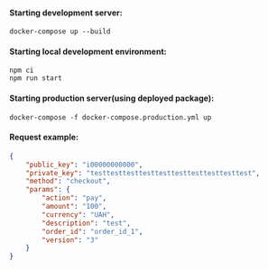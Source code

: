 

#### Starting development server:
```shell script
docker-compose up --build
```


#### Starting local development environment:
```shell script
npm ci
npm run start
```

#### Starting production server(using deployed package):

```shell script
docker-compose -f docker-compose.production.yml up
```


#### Request example:
```json
{
    "public_key": "i00000000000",
    "private_key": "testtesttesttesttesttesttesttesttesttest",
    "method": "checkout",
    "params": {
        "action": "pay",
        "amount": "100",
        "currency": "UAH",
        "description": "test",
        "order_id": "order_id_1",
        "version": "3"
    }
}
```